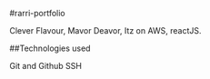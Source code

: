 #rarri-portfolio


Clever Flavour, Mavor Deavor,  Itz on AWS, reactJS.

##Technologies used 

Git and Github
SSH
